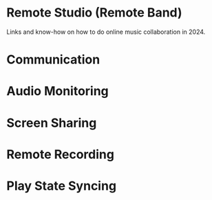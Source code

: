 # Remote Studio (Remote Band)

Links and know-how on how to do online music collaboration in 2024.



# Communication

# Audio Monitoring

# Screen Sharing

# Remote Recording

# Play State Syncing

